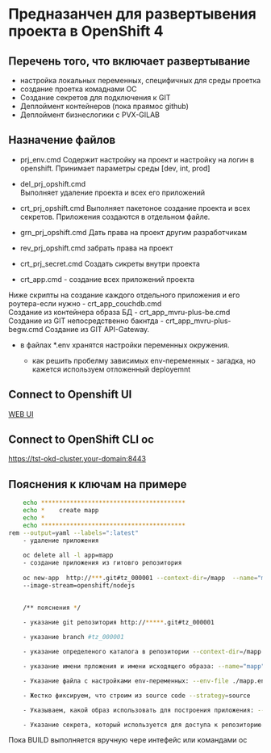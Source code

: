 # Предназанчен для развертывения проекта в OpenShift 4

## Перечень того, что включает развертывание

- настройка локальных переменных, специфичных для среды проетка
- создание проетка комаднами OC
- Создание секретов для подключения к GIT
- Деплоймент контейнеров (пока праямос github)
- Деплоймент бизнеслогики с PVX-GILAB



## Назначение файлов

- prj_env.cmd
Содержит настройку на проект и настройку на логин в openshift. Принимает параметры среды [dev, int, prod]

- del_prj_opshift.cmd  
Выполняет удаление проекта и всех его приложений

- crt_prj_opshift.cmd 
Выполняет пакетоное создание проекта и всех  секретов. Приложения создаются в отдельном файле.

- grn_prj_opshift.cmd 
Дать права на проект другим разработчикам

- rev_prj_opshift.cmd
забрать права на проект

- crt_prj_secret.cmd 
Создать сикреты внутри проекта

- crt_app.cmd - создание всех приложений проекта

Ниже скрипты на создание каждого отдельного приложения и его роутера-если нужно
    - crt_app_couchdb.cmd       
    Создание из контейнера  образа БД
    - crt_app_mvru-plus-be.cmd
    Создание из GIT непосредственно бакнтда 
    - crt_app_mvru-plus-begw.cmd
    Создание из GIT  API-Gateway.


- в файлах *.env хранятся настройки переменных окружения.

    - как решить пробелму зависимых env-переменных - загадка, но кажется используем отложенный deployemnt


## Connect to Openshift UI

[WEB UI](https://your-domain:8443/console)

## Connect to OpenShift CLI oc

https://tst-okd-cluster.your-domain:8443 

## Пояснения к ключам на примере 

```bash
    echo ****************************************
    echo *    create mapp
    echo * 
    echo ****************************************
rem --output=yaml --labels=":latest"
    - удаление приложения
    
    oc delete all -l app=mapp
    - создание приложения из гитовго репозитория 
    
    oc new-app  http://***.git#tz_000001 --context-dir=/mapp  --name="mapp" --env-file ./mapp.env --strategy=source --source-secret=sinc-gitlab-pvx-1 
    --image-stream=openshift/nodejs
    

    /** пояснения */
    
    - указание git репозитория http://*****.git#tz_000001

    - указание branch #tz_000001

    - указание определеного каталога в репозитории --context-dir=/mapp

    - указание имени прложения и имени исходящего образа: --name="mapp"

    - Указание файла с настройками env-переменных: --env-file ./mapp.env

    - Жестко фиксируем, что строим из source code --strategy=source 

    - Указываем, какой образ использовать для построения приложения: --image-stream=openshift/nodejs

    - Указание секрета, который используется для доступа к репозиторию --source-secret=sinc-gitlab-pvx-1

```

Пока BUILD выполняется вручную чере интефейс или командами oc

